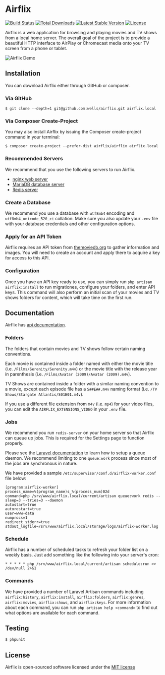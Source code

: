 # Airflix

[![Build Status](https://travis-ci.org/wells/airflix.svg)](https://travis-ci.org/wells/airflix)
[![Total Downloads](https://poser.pugx.org/airflix/airflix/d/total.svg)](https://packagist.org/packages/airflix/airflix)
[![Latest Stable Version](https://poser.pugx.org/airflix/airflix/v/stable.svg)](https://packagist.org/packages/airflix/airflix)
[![License](https://poser.pugx.org/airflix/airflix/license.svg)](https://packagist.org/packages/airflix/airflix)

Airflix is a web application for browsing and playing movies and TV shows from a local home server. The overall goal of the project is to provide a beautiful HTTP interface to AirPlay or Chromecast media onto your TV screen from a phone or tablet.

![Airflix Demo](https://raw.githubusercontent.com/wells/airflix/master/public/airflix-demo.gif)

## Installation

You can download Airflix either through GitHub or composer.

### Via GitHub

```
$ git clone --depth=1 git@github.com:wells/airflix.git airflix.local
```

### Via Composer Create-Project

You may also install Airflix by issuing the Composer create-project command in your terminal:

```
$ composer create-project --prefer-dist airflix/airflix airflix.local
```

### Recommended Servers

We recommend that you use the following servers to run Airflix.

- [nginx web server](https://www.nginx.com/)
- [MariaDB database server](https://mariadb.com/)
- [Redis server](http://redis.io/)

### Create a Database

We recommend you use a database with `utf8mb4` encoding and `utf8mb4_unicode_520_ci` collation. Make sure you also update your `.env` file with your database credentials and other configuration options.

### Apply for an API Token

Airflix requires an API token from [themoviedb.org](https://www.themoviedb.org/) to gather information and images. You will need to create an account and apply there to acquire a key for access to this API.

### Configuration

Once you have an API key ready to use, you can simply run `php artisan airflix:install` to run migrationes, configure your folders, and enter API keys. This command will also perform an initial scan of your movies and TV shows folders for content, which will take time on the first run.

## Documentation

Airflix has [api documentation](http://docs.airflix.apiary.io/).

### Folders

The folders that contain movies and TV shows follow certain naming conventions. 

Each movie is contained inside a folder named with either the movie title (i.e. `/Films/Serenity/Serenity.m4v`) or the movie title with the release year in parenthesis (i.e. `/Films/Avatar (2009)/Avatar (2009).m4v`).

TV Shows are contained inside a folder with a similar naming convention to a movie, except each episode file has a `S##E##.m4v` naming format (i.e. `/TV Shows/Stargate Atlantis/S01E01.m4v`).

If you use a different file extension from `m4v` (i.e. `mp4`) for your video files, you can edit the `AIRFLIX_EXTENSIONS_VIDEO` in your `.env` file.

### Jobs

We recommend you run `redis-server` on your home server so that Airflix can queue up jobs. This is required for the Settings page to function properly.

Please see the [Laravel documentation](https://laravel.com/docs/5.2/queues#running-the-queue-listener) to learn how to setup a queue daemon. We recommend limiting to one `queue:work` process since most of the jobs are synchronous in nature. 

We have provided a sample `/etc/supervisor/conf.d/airflix-worker.conf` file below:

```
[program:airflix-worker]
process_name=%(program_name)s_%(process_num)02d
command=php /srv/www/airflix.local/current/artisan queue:work redis --sleep=3 --tries=3 --daemon
autostart=true
autorestart=true
user=www-data
numprocs=1
redirect_stderr=true
stdout_logfile=/srv/www/airflix.local/storage/logs/airflix-worker.log
```

### Schedule

Airflix has a number of scheduled tasks to refresh your folder list on a weekly basis. Just add something like the following into your server's cron:

```
* * * * * php /srv/www/airflix.local/current/artisan schedule:run >> /dev/null 2>&1
```

### Commands

We have provided a number of Laravel Artisan commands including `airflix:history`, `airflix:install`, `airflix:folders`, `airflix:genres`, `airflix:movies`, `airflix:shows`, and `airflix:keys`. For more information about each command, you can run `php artisan help <command>` to find out what options are available for each command.

## Testing

``` bash
$ phpunit
```

## License

Airflix is open-sourced software licensed under the [MIT license](http://opensource.org/licenses/MIT)
